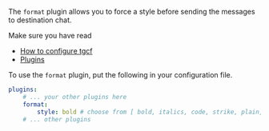 The `format` plugin allows you to force a style before sending the messages to destination chat.

Make sure you have read 
- [How to configure tgcf](https://github.com/aahnik/tgcf/wiki/How-to-configure-tgcf-%3F)
- [Plugins](https://github.com/aahnik/tgcf/wiki/Plugins)


To use the `format` plugin, put the following in your configuration file.

```yaml
plugins:
    # ... your other plugins here
    format:
        style: bold # choose from [ bold, italics, code, strike, plain, preserve ]
    # ... other plugins
        
```